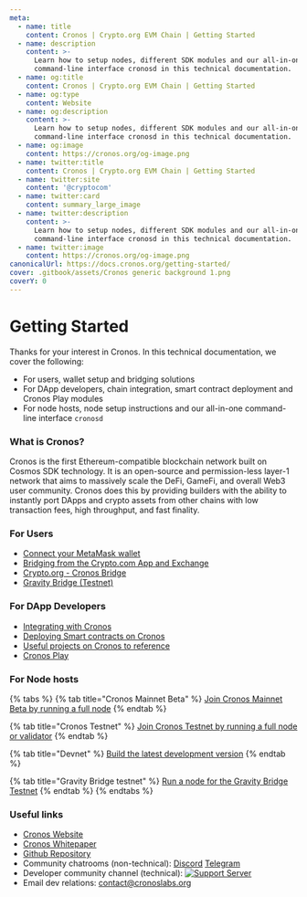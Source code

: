 ```yaml
---
meta:
  - name: title
    content: Cronos | Crypto.org EVM Chain | Getting Started
  - name: description
    content: >-
      Learn how to setup nodes, different SDK modules and our all-in-one
      command-line interface cronosd in this technical documentation.
  - name: og:title
    content: Cronos | Crypto.org EVM Chain | Getting Started
  - name: og:type
    content: Website
  - name: og:description
    content: >-
      Learn how to setup nodes, different SDK modules and our all-in-one
      command-line interface cronosd in this technical documentation.
  - name: og:image
    content: https://cronos.org/og-image.png
  - name: twitter:title
    content: Cronos | Crypto.org EVM Chain | Getting Started
  - name: twitter:site
    content: '@cryptocom'
  - name: twitter:card
    content: summary_large_image
  - name: twitter:description
    content: >-
      Learn how to setup nodes, different SDK modules and our all-in-one
      command-line interface cronosd in this technical documentation.
  - name: twitter:image
    content: https://cronos.org/og-image.png
canonicalUrl: https://docs.cronos.org/getting-started/
cover: .gitbook/assets/Cronos generic background 1.png
coverY: 0
---
```


# Getting Started

Thanks for your interest in Cronos. In this technical documentation, we cover the following:

* For users, wallet setup and bridging solutions
* For DApp developers, chain integration, smart contract deployment and Cronos Play modules
* For node hosts, node setup instructions and our all-in-one command-line interface `cronosd`

### What is Cronos?

Cronos is the first Ethereum-compatible blockchain network built on Cosmos SDK technology. It is an open-source and permission-less layer-1 network that aims to massively scale the DeFi, GameFi, and overall Web3 user community. Cronos does this by providing builders with the ability to instantly port DApps and crypto assets from other chains with low transaction fees, high throughput, and fast finality.

### For Users

* [Connect your MetaMask wallet](for-users/metamask.md)
* [Bridging from the Crypto.com App and Exchange](for-users/bridge/app\_n\_ex/)
* [Crypto.org - Cronos Bridge](for-users/bridge/other\_chain/)&#x20;
* [Gravity Bridge (Testnet)](for-users/bridge/gb-testnet.md)

### For DApp Developers

* [Integrating with Cronos](for-dapp-developers/chain-integration/)
* [Deploying Smart contracts on Cronos](for-dapp-developers/cronos-smart-contract/)
* [Useful projects on Cronos to reference](for-dapp-developers/useful-projects-on-cronos.md)
* [Cronos Play](cronos-play/cronos-play.md)

### For Node hosts

{% tabs %}
{% tab title="Cronos Mainnet Beta" %}
[Join Cronos Mainnet Beta by running a full node](for-node-hosts/running-nodes/cronos-mainnet.md)
{% endtab %}

{% tab title="Cronos Testnet" %}
[Join Cronos Testnet by running a full node or validator](for-node-hosts/running-nodes/cronos-testnet.md)
{% endtab %}

{% tab title="Devnet" %}
[Build the latest development version](for-node-hosts/running-nodes/local-devnet.md)
{% endtab %}

{% tab title="Gravity Bridge testnet" %}
[Run a node for the Gravity Bridge Testnet](for-node-hosts/cronos-gbtestnet.md)
{% endtab %}
{% endtabs %}

### Useful links

* [Cronos Website](https://cronos.org/)
* [Cronos Whitepaper](https://whitepaper.cronos.org/)
* [Github Repository](https://github.com/crypto-org-chain/cronos)
* Community chatrooms (non-technical): [Discord](https://discord.gg/nsp9JTC) [Telegram](https://t.me/CryptoComOfficial)
* Developer community channel (technical): [![Support Server](https://img.shields.io/discord/783264383978569728.svg?color=7289da\&label=Crypto.org%C2%A0Chain)](https://discord.gg/pahqHz26q4)
* Email dev relations: [contact@cronoslabs.org](mailto:contact@cronoslabs.org)

